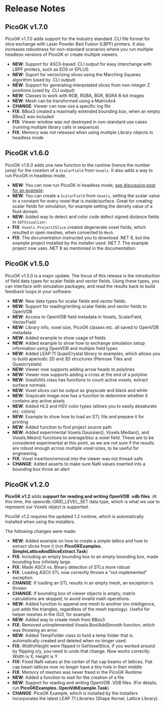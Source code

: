 # Release Notes

## PicoGK v1.7.0

PicoGK v1.7.0 adds support for the industry standard .CLI file format for slice exchange with Laser Powder Bed Fusion (LBPF) printers. It also increases robustness for non-standard scenarios where you run multiple headless versions of PicoGK or create multiple viewers.

- **NEW**: Support for ASCII-based .CLI output for easy interchange with LBPF printers, such as EOS or EPLUS.
- **NEW**: Suport for vectorizing slices using the Marching Squares algorithm (used by .CLI output)
- **NEW**: Support for generating interpolated slices from non-integer Z positions (used by .CLI output)
- **NEW**: Classes to work with RGB, RGBA, BGR, BGRA 8-bit images
- **NEW**: Mesh can be transformed using a Matrix4x4
- **CHANGE**: Viewer can now use a specific log file
- **FIX**: BBox3 created a maximally extended bounding box, when an empty BBox2 was included
- **FIX**: Viewer window was not destroyed in non-standard use cases (running multiple library calls in sequence)
- **FIX**: Memory was not released when using multiple Library objects in headless mode

## PicoGK v1.6.0

PicoGK v1.6.0 adds one new function to the runtime (hence the number jump) for the creation of a `ScalarField` from `Voxels`. It also adds a way to run PicoGK in headless mode.

- **NEW**: You can now run PicoGK in headless mode, [see discussion post for an example](https://github.com/leap71/PicoGK/discussions/30). 
- **NEW**: You can create a `ScalarField` from `Voxels`, setting the scalar value to a constant for every voxel that is inside/surface. Great for creating scalar fields for simulation, for example setting the density value of a fluid domain.
- **NEW**: Added way to detect and color code defect signed distance fields in `SdfVisualizer`.
- **FIX**: `Voxels.ProjectZSlice` created degenerate voxel fields, which resulted in open meshes, when converted to `Mesh`.
- **FIX**: The documentation instructed you to download .NET 8, but the example project installed by the installer used .NET 7. The example project now uses .NET 8 as mentioned in the documentation. 

## PicoGK v1.5.0

PicoGK v1.5.0 is a major update. The focus of this release is the introduction of field data types for scalar fields and vector fields. Using these types, you can interface with simulation packages, and read the results back to build feedback loops in your software.

- **NEW**: New data types for scalar fields and vector fields.
- **NEW**: Support for reading/writing scalar fields and vector fields to OpenVDB
- **NEW**: Access to OpenVDB field metadata in Voxels, ScalarField, VectorField
- **NEW:** Library info, voxel size, PicoGK classes etc. all saved to OpenVDB metadata
- **NEW**: Added example to show usage of fields
- **NEW**: Added example to show how to exchange simulation setup information using OpenVDB and multiple field types
- **NEW**: Added LEAP 71 QuasiCrystal library to examples, which allows you to build aperiodic 2D and 3D structures (Penrose Tiles and Quasicrystals)
- **NEW:** Viewer now supports adding arrow heads to polylines
- **NEW:** Viewer now supports adding a cross at the end of a polyline
- **NEW**: VoxelUtils class has functions to count active voxels, extract surface normals.
- **NEW**: Voxel slices can be output as grayscale and black and white
- **NEW**: Grayscale image now has a function to determine whether it contains any active pixels
- **NEW**: Added HLS and HSV color types (allows you to easily desaturate etc. colors)
- **NEW**: Example to show how to load an STL file and prepare it for printing
- **NEW**: Added function to find project source path
- **NEW**: Added experimental Voxels.Gaussian(), Voxels.Median(), and Voxels.Mean() functions to average/blur a voxel field. These are to be considered experimental at this point, as we are not sure if the results are robust enough across multiple voxel sizes, to be useful for engineering.
- **FIX**: Voxel insertion/removal into the viewer was not thread-safe
- **CHANGE**: Added asserts to make sure NaN values inserted into a bounding box throw an alert



## PicoGK v1.2.0

**PicoGK v1.2** adds **support for reading and writing OpenVDB .vdb files**. At this time, the openvdb::GRID_LEVEL_SET data type, which is what we use to represent our Voxels object is supported.

PicoGK v1.2 requires the updated 1.2 runtime, which is automatically installed when using the installers.

The following changes were made:

- **NEW**: Added example on how to create a simple lattice and how to extract slices from it (run **PicoGKExamples. SimpleLatticeAndSliceExtract.Task**)
- **FIX**: Including an empty bounding box to an empty bounding box, made bounding box infinitely large.
- **FIX**: Made ASCII vs. Binary detection of STLs more robust
- **FIX**: Loading ASCII STL now correctly throws a "not implemented" exception.
- **CHANGE**: If loading an STL results in an empty mesh, an exception is thrown
- **CHANGE**: If bounding box of viewer objects is empty, matrix calculations are skipped, to avoid invalid math operations.
- **NEW**: Added function to append one mesh to another (no intelligence, just adds the triangles, regardless of the mesh topology). Useful for helper meshes in the GUI, for example.
- **NEW**: Added way to create mesh from BBox3
- **FIX**: Removed unimplemented Voxels.BoolAddSmooth function, which was throwing an error.
- **NEW**: Added TempFolder class to hold a temp folder that is automatically created and deleted when no longer used.
- **FIX**: Width/Height were flipped in GetVoxelSlice, if you worked around by flipping x/y, you need to undo that change. Now works correctly: Width is X, Height is Y
- **FIX:** Fixed NaN values at the center of flat cap beams of lattices. Flat cap beam lattices now no longer have a tiny hole in their middle
- **FIX**: Memory of meshes was never freed in the PicoGK Runtime
- **NEW**: Added a function to wait for the creation of a file
- **NEW**: Support for reading and writing OpenVDB .VDB files. (For details, run **PicoGKExamples. OpenVdbExample.Task**)
- **CHANGE**: PicoGK Example, which is installed by the installers incorporates the latest LEAP 71 Libraries (Shape Kernel, Lattice Library).

